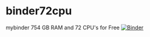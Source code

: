 # binder72cpu
mybinder 754 GB RAM and 72 CPU's for Free
[![Binder](https://mybinder.org/badge_logo.svg)](https://mybinder.org/v2/git/https%3A%2F%2Fgithub.com%2Fhaebeom25%2Fbinder72cpu.git/main)
